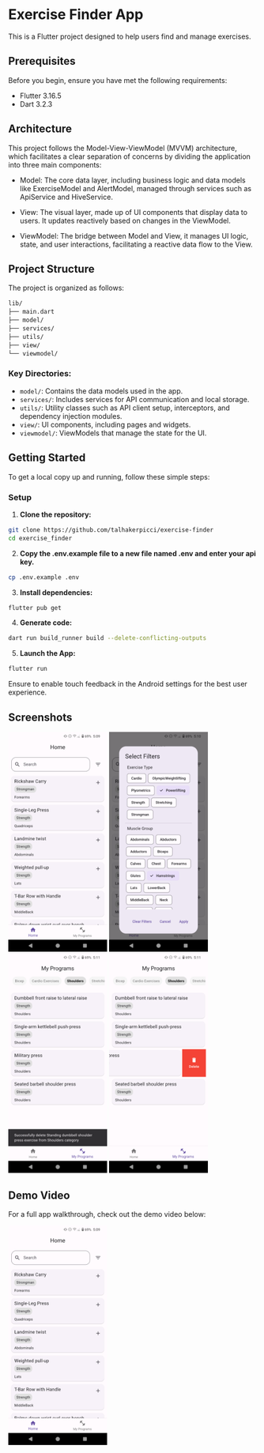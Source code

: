 # Exercise Finder App

This is a Flutter project designed to help users find and manage exercises.

## Prerequisites

Before you begin, ensure you have met the following requirements:

- Flutter 3.16.5
- Dart 3.2.3

## Architecture

This project follows the Model-View-ViewModel (MVVM) architecture, which facilitates a clear separation of concerns by dividing the application into three main components:

- Model: The core data layer, including business logic and data models like ExerciseModel and AlertModel, managed through services such as ApiService and HiveService.

- View: The visual layer, made up of UI components that display data to users. It updates reactively based on changes in the ViewModel.

- ViewModel: The bridge between Model and View, it manages UI logic, state, and user interactions, facilitating a reactive data flow to the View.

## Project Structure

The project is organized as follows:

```sh
lib/
├── main.dart
├── model/
├── services/
├── utils/
├── view/
└── viewmodel/
```

### Key Directories:

- `model/`: Contains the data models used in the app.
- `services/`: Includes services for API communication and local storage.
- `utils/`: Utility classes such as API client setup, interceptors, and dependency injection modules.
- `view/`: UI components, including pages and widgets.
- `viewmodel/`: ViewModels that manage the state for the UI.

## Getting Started

To get a local copy up and running, follow these simple steps:

### Setup

1. **Clone the repository:**

```sh
git clone https://github.com/talhakerpicci/exercise-finder
cd exercise_finder
```

2. **Copy the .env.example file to a new file named .env and enter your api key.**

```sh
cp .env.example .env
```

3. **Install dependencies:**

```sh
flutter pub get
```

4. **Generate code:**

```sh
dart run build_runner build --delete-conflicting-outputs
```

5. **Launch the App:**

```sh
flutter run
```

Ensure to enable touch feedback in the Android settings for the best user experience.

## Screenshots

<p float="left">
  <img src="screenshots/ss1.png" width="200" />
  <img src="screenshots/ss2.png" width="200" /> 
  <img src="screenshots/ss3.png" width="200" />
  <img src="screenshots/ss4.png" width="200" />
</p>

## Demo Video

For a full app walkthrough, check out the demo video below:

<a href="screenshots/video.mp4">
  <img src="screenshots/ss1.png" width="200" alt="Demo Video"/>
</a>
